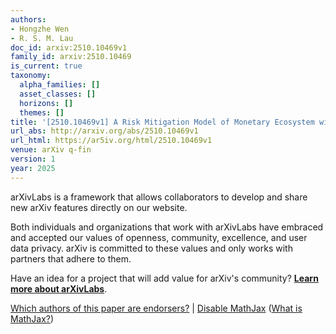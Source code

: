 ```yaml
---
authors:
- Hongzhe Wen
- R. S. M. Lau
doc_id: arxiv:2510.10469v1
family_id: arxiv:2510.10469
is_current: true
taxonomy:
  alpha_families: []
  asset_classes: []
  horizons: []
  themes: []
title: '[2510.10469v1] A Risk Mitigation Model of Monetary Ecosystem with Stablecoins'
url_abs: http://arxiv.org/abs/2510.10469v1
url_html: https://ar5iv.org/html/2510.10469v1
venue: arXiv q-fin
version: 1
year: 2025
---
```



arXivLabs is a framework that allows collaborators to develop and share new arXiv features directly on our website.

Both individuals and organizations that work with arXivLabs have embraced and accepted our values of openness, community, excellence, and user data privacy. arXiv is committed to these values and only works with partners that adhere to them.

Have an idea for a project that will add value for arXiv's community? [**Learn more about arXivLabs**](https://info.arxiv.org/labs/index.html).

[Which authors of this paper are endorsers?](/auth/show-endorsers/2510.10469) |
[Disable MathJax](javascript:setMathjaxCookie()) ([What is MathJax?](https://info.arxiv.org/help/mathjax.html))